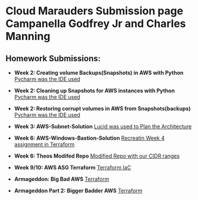 <h1>Cloud Marauders Submission page Campanella Godfrey Jr and Charles Manning</h1>

<h2>Homework Submissions:</h2>

- <b>Week 2: Creating volume Backups(Snapshots) in AWS with Python </b>
      [Pycharm was the IDE used](https://github.com/CloudMarauders/Creating-volume-Backups-Snapshots-in-AWS-with-Python.git)
  
- <b>Week 2: Cleaning up Snapshots for AWS instances with Python </b>
      [Pycharm was the IDE used](https://github.com/CloudMarauders/Cleaning-up-Snapshots-for-AWS-instances-with-Python.git)

 - <b>Week 2: Restoring corrupt volumes in AWS from Snapshots(backups)</b>
     [Pycharm was the IDE used](https://github.com/CloudMarauders/Restoring-corrupt-volumes-in-AWS-from-Snapshots-backups-.git)
   

 - <b>Week 3: AWS-Subnet-Solution</b>
       [Lucid was used to Plan the Architecture](https://github.com/CloudMarauders/AWS-Subnet-Solution.git)



 - <b>Week 6: AWS-Windows-Bastion-Solution</b>
       [Recreatin Week 4 assignment in Terraform](https://github.com/CloudMarauders/AWS-Terraform-VPC-Windowsbastion.git)

- <b>Week 6: Theos Modifed Repo</b>
       [Modified Repo with our CIDR ranges](https://github.com/CloudMarauders/Modified-Repo.git)

- <b>Week 9/10: AWS ASG Terraform</b>
       [Terraform IaC](https://github.com/CloudMarauders/AWS-ASG-Terraform.git)




- <b>Armageddon: Big Bad AWS</b>
       [Terraform](https://github.com/CloudMarauders/AWSArmo.git)


- <b>Armageddon Part 2: Bigger Badder AWS</b>
       [Terraform](https://github.com/CloudMarauders/AWSArmo.git)




  




